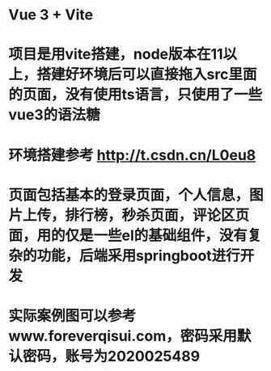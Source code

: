 # Vue 3 + Vite
# 项目是用vite搭建，node版本在11以上，搭建好环境后可以直接拖入src里面的页面，没有使用ts语言，只使用了一些vue3的语法糖
# 环境搭建参考 http://t.csdn.cn/L0eu8
# 页面包括基本的登录页面，个人信息，图片上传，排行榜，秒杀页面，评论区页面，用的仅是一些el的基础组件，没有复杂的功能，后端采用springboot进行开发
# 实际案例图可以参考www.foreverqisui.com，密码采用默认密码，账号为2020025489
